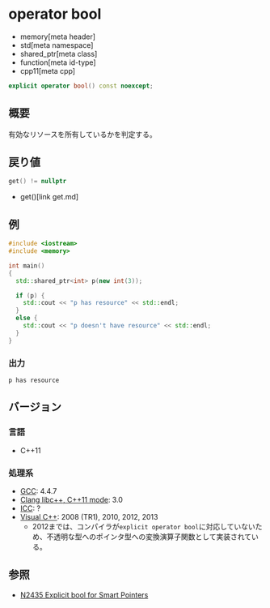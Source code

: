 # operator bool
* memory[meta header]
* std[meta namespace]
* shared_ptr[meta class]
* function[meta id-type]
* cpp11[meta cpp]

```cpp
explicit operator bool() const noexcept;
```

## 概要
有効なリソースを所有しているかを判定する。


## 戻り値

```cpp
get() != nullptr
```
* get()[link get.md]


## 例
```cpp example
#include <iostream>
#include <memory>

int main()
{
  std::shared_ptr<int> p(new int(3));

  if (p) {
    std::cout << "p has resource" << std::endl;
  }
  else {
    std::cout << "p doesn't have resource" << std::endl;
  }
}
```

### 出力
```
p has resource
```

## バージョン
### 言語
- C++11

### 処理系
- [GCC](/implementation.md#gcc): 4.4.7
- [Clang libc++, C++11 mode](/implementation.md#clang): 3.0
- [ICC](/implementation.md#icc): ?
- [Visual C++](/implementation.md#visual_cpp): 2008 (TR1), 2010, 2012, 2013
	- 2012までは、コンパイラが`explicit operator bool`に対応していないため、不透明な型へのポインタ型への変換演算子関数として実装されている。


## 参照
- [N2435 Explicit bool for Smart Pointers](http://www.open-std.org/jtc1/sc22/wg21/docs/papers/2007/n2435.htm)
